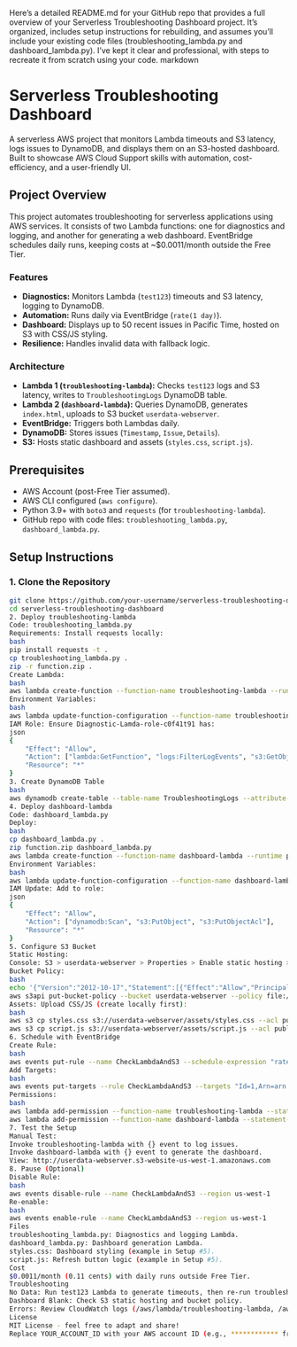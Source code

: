 Here’s a detailed README.md for your GitHub repo that provides a full overview of your Serverless Troubleshooting Dashboard project. It’s organized, includes setup instructions for rebuilding, and assumes you’ll include your existing code files (troubleshooting_lambda.py and dashboard_lambda.py). I’ve kept it clear and professional, with steps to recreate it from scratch using your code.
markdown
# Serverless Troubleshooting Dashboard

A serverless AWS project that monitors Lambda timeouts and S3 latency, logs issues to DynamoDB, and displays them on an S3-hosted dashboard. Built to showcase AWS Cloud Support skills with automation, cost-efficiency, and a user-friendly UI.

## Project Overview

This project automates troubleshooting for serverless applications using AWS services. It consists of two Lambda functions: one for diagnostics and logging, and another for generating a web dashboard. EventBridge schedules daily runs, keeping costs at ~$0.0011/month outside the Free Tier.

### Features
- **Diagnostics:** Monitors Lambda (`test123`) timeouts and S3 latency, logging to DynamoDB.
- **Automation:** Runs daily via EventBridge (`rate(1 day)`).
- **Dashboard:** Displays up to 50 recent issues in Pacific Time, hosted on S3 with CSS/JS styling.
- **Resilience:** Handles invalid data with fallback logic.

### Architecture
- **Lambda 1 (`troubleshooting-lambda`):** Checks `test123` logs and S3 latency, writes to `TroubleshootingLogs` DynamoDB table.
- **Lambda 2 (`dashboard-lambda`):** Queries DynamoDB, generates `index.html`, uploads to S3 bucket `userdata-webserver`.
- **EventBridge:** Triggers both Lambdas daily.
- **DynamoDB:** Stores issues (`Timestamp`, `Issue`, `Details`).
- **S3:** Hosts static dashboard and assets (`styles.css`, `script.js`).

## Prerequisites
- AWS Account (post-Free Tier assumed).
- AWS CLI configured (`aws configure`).
- Python 3.9+ with `boto3` and `requests` (for `troubleshooting-lambda`).
- GitHub repo with code files: `troubleshooting_lambda.py`, `dashboard_lambda.py`.

## Setup Instructions

### 1. Clone the Repository
```bash
git clone https://github.com/your-username/serverless-troubleshooting-dashboard.git
cd serverless-troubleshooting-dashboard
2. Deploy troubleshooting-lambda
Code: troubleshooting_lambda.py
Requirements: Install requests locally:
bash
pip install requests -t .
cp troubleshooting_lambda.py .
zip -r function.zip .
Create Lambda:
bash
aws lambda create-function --function-name troubleshooting-lambda --runtime python3.9 --role arn:aws:iam::YOUR_ACCOUNT_ID:role/Diagnostic-Lamda-role-c0f41t91 --handler troubleshooting_lambda.lambda_handler --zip-file fileb://function.zip --region us-west-1
Environment Variables:
bash
aws lambda update-function-configuration --function-name troubleshooting-lambda --environment "Variables={test_lambda=test123,s3_url=https://userdata-webserver.s3.us-west-1.amazonaws.com/test.txt,dynamodb_table=TroubleshootingLogs}" --region us-west-1
IAM Role: Ensure Diagnostic-Lamda-role-c0f41t91 has:
json
{
    "Effect": "Allow",
    "Action": ["lambda:GetFunction", "logs:FilterLogEvents", "s3:GetObject", "dynamodb:PutItem"],
    "Resource": "*"
}
3. Create DynamoDB Table
bash
aws dynamodb create-table --table-name TroubleshootingLogs --attribute-definitions AttributeName=Timestamp,AttributeType=S --key-schema AttributeName=Timestamp,KeyType=HASH --billing-mode PAY_PER_REQUEST --region us-west-1
4. Deploy dashboard-lambda
Code: dashboard_lambda.py
Deploy:
bash
cp dashboard_lambda.py .
zip function.zip dashboard_lambda.py
aws lambda create-function --function-name dashboard-lambda --runtime python3.9 --role arn:aws:iam::YOUR_ACCOUNT_ID:role/Diagnostic-Lamda-role-c0f41t91 --handler dashboard_lambda.lambda_handler --zip-file fileb://function.zip --region us-west-1
Environment Variables:
bash
aws lambda update-function-configuration --function-name dashboard-lambda --environment "Variables={dynamodb_table=TroubleshootingLogs,s3_bucket=userdata-webserver}" --region us-west-1
IAM Update: Add to role:
json
{
    "Effect": "Allow",
    "Action": ["dynamodb:Scan", "s3:PutObject", "s3:PutObjectAcl"],
    "Resource": "*"
}
5. Configure S3 Bucket
Static Hosting:
Console: S3 > userdata-webserver > Properties > Enable static hosting > Index: index.html.
Bucket Policy:
bash
echo '{"Version":"2012-10-17","Statement":[{"Effect":"Allow","Principal":"*","Action":"s3:GetObject","Resource":"arn:aws:s3:::userdata-webserver/*"}]}' > policy.json
aws s3api put-bucket-policy --bucket userdata-webserver --policy file://policy.json --region us-west-1
Assets: Upload CSS/JS (create locally first):
bash
aws s3 cp styles.css s3://userdata-webserver/assets/styles.css --acl public-read --region us-west-1
aws s3 cp script.js s3://userdata-webserver/assets/script.js --acl public-read --region us-west-1
6. Schedule with EventBridge
Create Rule:
bash
aws events put-rule --name CheckLambdaAndS3 --schedule-expression "rate(1 day)" --region us-west-1
Add Targets:
bash
aws events put-targets --rule CheckLambdaAndS3 --targets "Id=1,Arn=arn:aws:lambda:us-west-1:YOUR_ACCOUNT_ID:function:troubleshooting-lambda" "Id=2,Arn=arn:aws:lambda:us-west-1:YOUR_ACCOUNT_ID:function:dashboard-lambda" --region us-west-1
Permissions:
bash
aws lambda add-permission --function-name troubleshooting-lambda --statement-id EventBridgeInvoke --action "lambda:InvokeFunction" --principal events.amazonaws.com --source-arn arn:aws:events:us-west-1:YOUR_ACCOUNT_ID:rule/CheckLambdaAndS3 --region us-west-1
aws lambda add-permission --function-name dashboard-lambda --statement-id EventBridgeInvoke2 --action "lambda:InvokeFunction" --principal events.amazonaws.com --source-arn arn:aws:events:us-west-1:YOUR_ACCOUNT_ID:rule/CheckLambdaAndS3 --region us-west-1
7. Test the Setup
Manual Test:
Invoke troubleshooting-lambda with {} event to log issues.
Invoke dashboard-lambda with {} event to generate the dashboard.
View: http://userdata-webserver.s3-website-us-west-1.amazonaws.com
8. Pause (Optional)
Disable Rule:
bash
aws events disable-rule --name CheckLambdaAndS3 --region us-west-1
Re-enable:
bash
aws events enable-rule --name CheckLambdaAndS3 --region us-west-1
Files
troubleshooting_lambda.py: Diagnostics and logging Lambda.
dashboard_lambda.py: Dashboard generation Lambda.
styles.css: Dashboard styling (example in Setup #5).
script.js: Refresh button logic (example in Setup #5).
Cost
$0.0011/month (0.11 cents) with daily runs outside Free Tier.
Troubleshooting
No Data: Run test123 Lambda to generate timeouts, then re-run troubleshooting-lambda.
Dashboard Blank: Check S3 static hosting and bucket policy.
Errors: Review CloudWatch logs (/aws/lambda/troubleshooting-lambda, /aws/lambda/dashboard-lambda).
License
MIT License - feel free to adapt and share!
Replace YOUR_ACCOUNT_ID with your AWS account ID (e.g., ************ from your setup). Add your code files to the repo, and optionally include styles.css and script.js examples.
